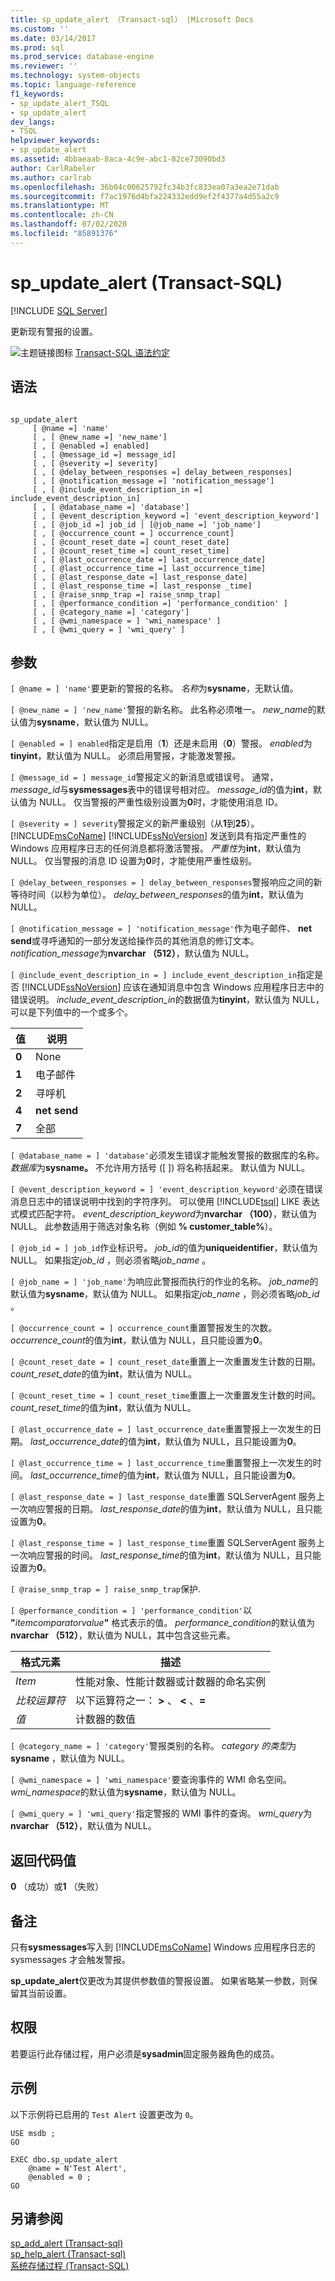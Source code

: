 ```yaml
---
title: sp_update_alert （Transact-sql） |Microsoft Docs
ms.custom: ''
ms.date: 03/14/2017
ms.prod: sql
ms.prod_service: database-engine
ms.reviewer: ''
ms.technology: system-objects
ms.topic: language-reference
f1_keywords:
- sp_update_alert_TSQL
- sp_update_alert
dev_langs:
- TSQL
helpviewer_keywords:
- sp_update_alert
ms.assetid: 4bbaeaab-8aca-4c9e-abc1-82ce73090bd3
author: CarlRabeler
ms.author: carlrab
ms.openlocfilehash: 36b04c00625792fc34b3fc833ea07a3ea2e71dab
ms.sourcegitcommit: f7ac1976d4bfa224332edd9ef2f4377a4d55a2c9
ms.translationtype: MT
ms.contentlocale: zh-CN
ms.lasthandoff: 07/02/2020
ms.locfileid: "85891376"
---
```

# <a name="sp_update_alert-transact-sql"></a>sp_update_alert (Transact-SQL)
[!INCLUDE [SQL Server](../../includes/applies-to-version/sqlserver.md)]

  更新现有警报的设置。  
  
 ![主题链接图标](../../database-engine/configure-windows/media/topic-link.gif "“主题链接”图标") [Transact-SQL 语法约定](../../t-sql/language-elements/transact-sql-syntax-conventions-transact-sql.md)  
  
## <a name="syntax"></a>语法  
  
```  
  
sp_update_alert   
     [ @name =] 'name'   
     [ , [ @new_name =] 'new_name']   
     [ , [ @enabled =] enabled]   
     [ , [ @message_id =] message_id]   
     [ , [ @severity =] severity]   
     [ , [ @delay_between_responses =] delay_between_responses]   
     [ , [ @notification_message =] 'notification_message']   
     [ , [ @include_event_description_in =] include_event_description_in]   
     [ , [ @database_name =] 'database']   
     [ , [ @event_description_keyword =] 'event_description_keyword']   
     [ , [ @job_id =] job_id | [@job_name =] 'job_name']   
     [ , [ @occurrence_count = ] occurrence_count]   
     [ , [ @count_reset_date =] count_reset_date]   
     [ , [ @count_reset_time =] count_reset_time]   
     [ , [ @last_occurrence_date =] last_occurrence_date]   
     [ , [ @last_occurrence_time =] last_occurrence_time]   
     [ , [ @last_response_date =] last_response_date]   
     [ , [ @last_response_time =] last_response _time]  
     [ , [ @raise_snmp_trap =] raise_snmp_trap]  
     [ , [ @performance_condition =] 'performance_condition' ]   
     [ , [ @category_name =] 'category']  
     [ , [ @wmi_namespace = ] 'wmi_namespace' ]  
     [ , [ @wmi_query = ] 'wmi_query' ]  
```  
  
## <a name="arguments"></a>参数  
`[ @name = ] 'name'`要更新的警报的名称。 *名称*为**sysname**，无默认值。  
  
`[ @new_name = ] 'new_name'`警报的新名称。 此名称必须唯一。 *new_name*的默认值为**sysname**，默认值为 NULL。  
  
`[ @enabled = ] enabled`指定是启用（**1**）还是未启用（**0**）警报。 *enabled*为**tinyint**，默认值为 NULL。 必须启用警报，才能激发警报。  
  
`[ @message_id = ] message_id`警报定义的新消息或错误号。 通常， *message_id*与**sysmessages**表中的错误号相对应。 *message_id*的值为**int**，默认值为 NULL。 仅当警报的严重性级别设置为**0**时，才能使用消息 ID。  
  
`[ @severity = ] severity`警报定义的新严重级别（从**1**到**25**）。 [!INCLUDE[msCoName](../../includes/msconame-md.md)] [!INCLUDE[ssNoVersion](../../includes/ssnoversion-md.md)] 发送到具有指定严重性的 Windows 应用程序日志的任何消息都将激活警报。 *严重性*为**int**，默认值为 NULL。 仅当警报的消息 ID 设置为**0**时，才能使用严重性级别。  
  
`[ @delay_between_responses = ] delay_between_responses`警报响应之间的新等待时间（以秒为单位）。 *delay_between_responses*的值为**int**，默认值为 NULL。  
  
`[ @notification_message = ] 'notification_message'`作为电子邮件、 **net send**或寻呼通知的一部分发送给操作员的其他消息的修订文本。 *notification_message*为**nvarchar （512）**，默认值为 NULL。  
  
`[ @include_event_description_in = ] include_event_description_in`指定是否 [!INCLUDE[ssNoVersion](../../includes/ssnoversion-md.md)] 应该在通知消息中包含 Windows 应用程序日志中的错误说明。 *include_event_description_in*的数据值为**tinyint**，默认值为 NULL，可以是下列值中的一个或多个。  
  
|值|说明|  
|-----------|-----------------|  
|**0**|None|  
|**1**|电子邮件|  
|**2**|寻呼机|  
|**4**|**net send**|  
|**7**|全部|  
  
`[ @database_name = ] 'database'`必须发生错误才能触发警报的数据库的名称。 *数据库*为**sysname。** 不允许用方括号 ([ ]) 将名称括起来。 默认值为 NULL。  
  
`[ @event_description_keyword = ] 'event_description_keyword'`必须在错误消息日志中的错误说明中找到的字符序列。 可以使用 [!INCLUDE[tsql](../../includes/tsql-md.md)] LIKE 表达式模式匹配字符。 *event_description_keyword*为**nvarchar （100）**，默认值为 NULL。 此参数适用于筛选对象名称（例如 **% customer_table%**）。  
  
`[ @job_id = ] job_id`作业标识号。 *job_id*的值为**uniqueidentifier**，默认值为 NULL。 如果指定*job_id* ，则必须省略*job_name* 。  
  
`[ @job_name = ] 'job_name'`为响应此警报而执行的作业的名称。 *job_name*的默认值为**sysname**，默认值为 NULL。 如果指定*job_name* ，则必须省略*job_id* 。  
  
`[ @occurrence_count = ] occurrence_count`重置警报发生的次数。 *occurrence_count*的值为**int**，默认值为 NULL，且只能设置为**0**。  
  
`[ @count_reset_date = ] count_reset_date`重置上一次重置发生计数的日期。 *count_reset_date*的值为**int**，默认值为 NULL。  
  
`[ @count_reset_time = ] count_reset_time`重置上一次重置发生计数的时间。 *count_reset_time*的值为**int**，默认值为 NULL。  
  
`[ @last_occurrence_date = ] last_occurrence_date`重置警报上一次发生的日期。 *last_occurrence_date*的值为**int**，默认值为 NULL，且只能设置为**0**。  
  
`[ @last_occurrence_time = ] last_occurrence_time`重置警报上一次发生的时间。 *last_occurrence_time*的值为**int**，默认值为 NULL，且只能设置为**0**。  
  
`[ @last_response_date = ] last_response_date`重置 SQLServerAgent 服务上一次响应警报的日期。 *last_response_date*的值为**int**，默认值为 NULL，且只能设置为**0**。  
  
`[ @last_response_time = ] last_response_time`重置 SQLServerAgent 服务上一次响应警报的时间。 *last_response_time*的值为**int**，默认值为 NULL，且只能设置为**0**。  
  
`[ @raise_snmp_trap = ] raise_snmp_trap`保护.  
  
`[ @performance_condition = ] 'performance_condition'`以 **"**_itemcomparatorvalue_**"** 格式表示的值。 *performance_condition*的默认值为**nvarchar （512）**，默认值为 NULL，其中包含这些元素。  
  
|格式元素|描述|  
|--------------------|-----------------|  
|*Item*|性能对象、性能计数器或计数器的命名实例|  
|*比较运算符*|以下运算符之一： **>** 、 **<** 、**=**|  
|*值*|计数器的数值|  
  
`[ @category_name = ] 'category'`警报类别的名称。 *category 的类型*为**sysname** ，默认值为 NULL。  
  
`[ @wmi_namespace = ] 'wmi_namespace'`要查询事件的 WMI 命名空间。 *wmi_namespace*的默认值为**sysname**，默认值为 NULL。  
  
`[ @wmi_query = ] 'wmi_query'`指定警报的 WMI 事件的查询。 *wmi_query*为**nvarchar （512）**，默认值为 NULL。  
  
## <a name="return-code-values"></a>返回代码值  
 **0** （成功）或**1** （失败）  
  
## <a name="remarks"></a>备注  
 只有**sysmessages**写入到 [!INCLUDE[msCoName](../../includes/msconame-md.md)] Windows 应用程序日志的 sysmessages 才会触发警报。  
  
 **sp_update_alert**仅更改为其提供参数值的警报设置。 如果省略某一参数，则保留其当前设置。  
  
## <a name="permissions"></a>权限  
 若要运行此存储过程，用户必须是**sysadmin**固定服务器角色的成员。  
  
## <a name="examples"></a>示例  
 以下示例将已启用的 `Test Alert` 设置更改为 `0`。  
  
```  
USE msdb ;  
GO  
  
EXEC dbo.sp_update_alert  
    @name = N'Test Alert',  
    @enabled = 0 ;  
GO  
```  
  
## <a name="see-also"></a>另请参阅  
 [sp_add_alert &#40;Transact-sql&#41;](../../relational-databases/system-stored-procedures/sp-add-alert-transact-sql.md)   
 [sp_help_alert &#40;Transact-sql&#41;](../../relational-databases/system-stored-procedures/sp-help-alert-transact-sql.md)   
 [系统存储过程 (Transact-SQL)](../../relational-databases/system-stored-procedures/system-stored-procedures-transact-sql.md)  
  
  
